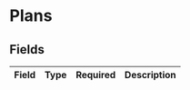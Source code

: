 # Plans


## Fields

| Field       | Type        | Required    | Description |
| ----------- | ----------- | ----------- | ----------- |